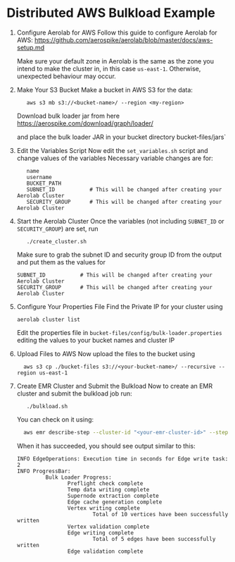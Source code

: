 # Distributed AWS Bulkload Example

1. Configure Aerolab for AWS
    Follow this guide to configure Aerolab for AWS: 
    https://github.com/aerospike/aerolab/blob/master/docs/aws-setup.md
    
    Make sure your default zone in Aerolab is the same as the zone you intend to make the cluster in, in this case `us-east-1`.
    Otherwise, unexpected behaviour may occur.

2. Make Your S3 Bucket
    Make a bucket in AWS S3 for the data:
    ```shell
       aws s3 mb s3://<bucket-name>/ --region <my-region>
    ```
    Download bulk loader jar from here
    https://aerospike.com/download/graph/loader/
    
    and place the bulk loader JAR in your bucket directory
    bucket-files/jars`

3. Edit the Variables Script
    Now edit the `set_variables.sh` script and change values of the variables
    Necessary variable changes are for:
    ```properties
       name
       username
       BUCKET_PATH
       SUBNET_ID           # This will be changed after creating your Aerolab Cluster
       SECURITY_GROUP      # This will be changed after creating your Aerolab Cluster
    ```

4. Start the Aerolab Cluster
    Once the variables (not including `SUBNET_ID` or `SECURITY_GROUP`) are set, run
    ```shell
       ./create_cluster.sh
    ```
    Make sure to grab the subnet ID and security group ID from the output
    and put them as the values for
    ```properties
    SUBNET_ID           # This will be changed after creating your Aerolab Cluster
    SECURITY_GROUP      # This will be changed after creating your Aerolab Cluster
    ```

5. Configure Your Properties File
    Find the Private IP for your cluster using
    ```shell
    aerolab cluster list 
    ```
    Edit the properties file in `bucket-files/config/bulk-loader.properties`
    editing the values to your bucket names and cluster IP

6. Upload Files to AWS
    Now upload the files to the bucket using
     ```shell
       aws s3 cp ./bucket-files s3://<your-bucket-name>/ --recursive --region us-east-1
     ```
7. Create EMR Cluster and Submit the Bulkload
    Now to create an EMR cluster and submit the bulkload job run:
     ```shell
        ./bulkload.sh
     ```
    
    You can check on it using:
    ```bash
      aws emr describe-step --cluster-id "<your-emr-cluster-id>" --step-id "<your-step-id>" --region "<your-region>"
    ```
    When it has succeeded, you should see output similar to this:
     ```
     INFO EdgeOperations: Execution time in seconds for Edge write task: 2
     INFO ProgressBar:
              Bulk Loader Progress:
                     Preflight check complete
                     Temp data writing complete
                     Supernode extraction complete
                     Edge cache generation complete
                     Vertex writing complete
                             Total of 10 vertices have been successfully written
                     Vertex validation complete
                     Edge writing complete
                             Total of 5 edges have been successfully written
                     Edge validation complete
     ```